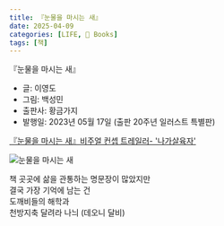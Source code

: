 ```yaml
---
title: 『눈물을 마시는 새』
date: 2025-04-09
categories: [LIFE, 📖 Books]
tags: [책]
---
```



『눈물을 마시는 새』
- 글: 이영도
- 그림: 백성민
- 출판사: 황금가지
- 발행일: 2023년 05월 17일 (출판 20주년 일러스트 특별판)


[『눈물을 마시는 새』비주얼 컨셉 트레일러- '나가살육자'](https://youtu.be/tXCO6wSrZRw)


![눈물을 마시는 새](https://kraftonmontreal.com/wp-content/uploads/2023/02/26-w.jpg)


책 곳곳에 삶을 관통하는 명문장이 많았지만  
결국 가장 기억에 남는 건  
도깨비들의 해학과  
천방지축 달려라 나늬 (데오니 달비)  
